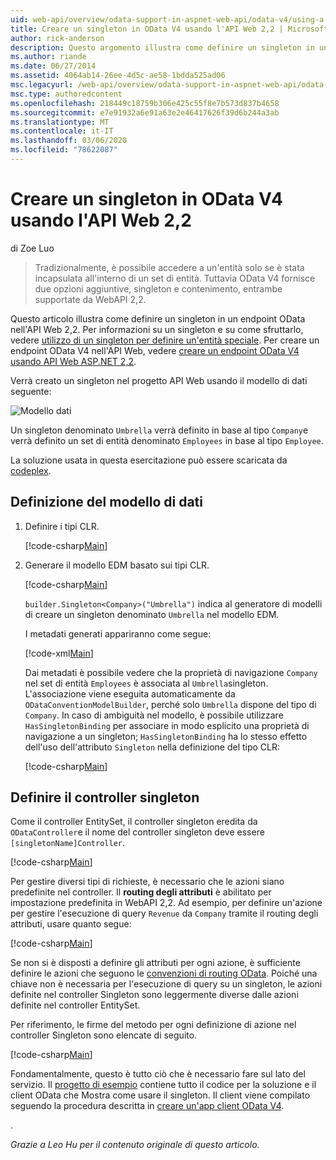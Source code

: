 ```yaml
---
uid: web-api/overview/odata-support-in-aspnet-web-api/odata-v4/using-a-singleton-in-an-odata-endpoint-in-web-api-22
title: Creare un singleton in OData V4 usando l'API Web 2,2 | Microsoft Docs
author: rick-anderson
description: Questo argomento illustra come definire un singleton in un endpoint OData nell'API Web 2,2.
ms.author: riande
ms.date: 06/27/2014
ms.assetid: 4064ab14-26ee-4d5c-ae58-1bdda525ad06
msc.legacyurl: /web-api/overview/odata-support-in-aspnet-web-api/odata-v4/using-a-singleton-in-an-odata-endpoint-in-web-api-22
msc.type: authoredcontent
ms.openlocfilehash: 218449c18759b306e425c55f8e7b573d837b4658
ms.sourcegitcommit: e7e91932a6e91a63e2e46417626f39d6b244a3ab
ms.translationtype: MT
ms.contentlocale: it-IT
ms.lasthandoff: 03/06/2020
ms.locfileid: "78622087"
---
```

# <a name="create-a-singleton-in-odata-v4-using-web-api-22"></a>Creare un singleton in OData V4 usando l'API Web 2,2

di Zoe Luo

> Tradizionalmente, è possibile accedere a un'entità solo se è stata incapsulata all'interno di un set di entità. Tuttavia OData V4 fornisce due opzioni aggiuntive, singleton e contenimento, entrambe supportate da WebAPI 2,2.

Questo articolo illustra come definire un singleton in un endpoint OData nell'API Web 2,2. Per informazioni su un singleton e su come sfruttarlo, vedere [utilizzo di un singleton per definire un'entità speciale](https://blogs.msdn.com/b/odatateam/archive/2014/03/05/use-singleton-to-define-your-special-entity.aspx). Per creare un endpoint OData V4 nell'API Web, vedere [creare un endpoint OData V4 usando API Web ASP.NET 2,2](create-an-odata-v4-endpoint.md). 

Verrà creato un singleton nel progetto API Web usando il modello di dati seguente:

![Modello dati](using-a-singleton-in-an-odata-endpoint-in-web-api-22/_static/image1.png)

Un singleton denominato `Umbrella` verrà definito in base al tipo `Company`e verrà definito un set di entità denominato `Employees` in base al tipo `Employee`.

La soluzione usata in questa esercitazione può essere scaricata da [codeplex](http://aspnet.codeplex.com/sourcecontrol/latest#Samples/WebApi/OData/v4/ODataSingletonSample/).

## <a name="define-the-data-model"></a>Definizione del modello di dati

1. Definire i tipi CLR.

    [!code-csharp[Main](using-a-singleton-in-an-odata-endpoint-in-web-api-22/samples/sample1.cs)]
2. Generare il modello EDM basato sui tipi CLR.

    [!code-csharp[Main](using-a-singleton-in-an-odata-endpoint-in-web-api-22/samples/sample2.cs)]

    `builder.Singleton<Company>("Umbrella")` indica al generatore di modelli di creare un singleton denominato `Umbrella` nel modello EDM.

    I metadati generati appariranno come segue:

    [!code-xml[Main](using-a-singleton-in-an-odata-endpoint-in-web-api-22/samples/sample3.xml)]

    Dai metadati è possibile vedere che la proprietà di navigazione `Company` nel set di entità `Employees` è associata al `Umbrella`singleton. L'associazione viene eseguita automaticamente da `ODataConventionModelBuilder`, perché solo `Umbrella` dispone del tipo di `Company`. In caso di ambiguità nel modello, è possibile utilizzare `HasSingletonBinding` per associare in modo esplicito una proprietà di navigazione a un singleton; `HasSingletonBinding` ha lo stesso effetto dell'uso dell'attributo `Singleton` nella definizione del tipo CLR:

    [!code-csharp[Main](using-a-singleton-in-an-odata-endpoint-in-web-api-22/samples/sample4.cs)]

## <a name="define-the-singleton-controller"></a>Definire il controller singleton

Come il controller EntitySet, il controller singleton eredita da `ODataController`e il nome del controller singleton deve essere `[singletonName]Controller`.

[!code-csharp[Main](using-a-singleton-in-an-odata-endpoint-in-web-api-22/samples/sample5.cs)]

Per gestire diversi tipi di richieste, è necessario che le azioni siano predefinite nel controller. Il **routing degli attributi** è abilitato per impostazione predefinita in WebAPI 2,2. Ad esempio, per definire un'azione per gestire l'esecuzione di query `Revenue` da `Company` tramite il routing degli attributi, usare quanto segue:

[!code-csharp[Main](using-a-singleton-in-an-odata-endpoint-in-web-api-22/samples/sample6.cs)]

Se non si è disposti a definire gli attributi per ogni azione, è sufficiente definire le azioni che seguono le [convenzioni di routing OData](../odata-routing-conventions.md). Poiché una chiave non è necessaria per l'esecuzione di query su un singleton, le azioni definite nel controller Singleton sono leggermente diverse dalle azioni definite nel controller EntitySet.

Per riferimento, le firme del metodo per ogni definizione di azione nel controller Singleton sono elencate di seguito.

[!code-csharp[Main](using-a-singleton-in-an-odata-endpoint-in-web-api-22/samples/sample7.cs)]

Fondamentalmente, questo è tutto ciò che è necessario fare sul lato del servizio. Il [progetto di esempio](http://aspnet.codeplex.com/sourcecontrol/latest#Samples/WebApi/OData/v4/ODataSingletonSample/) contiene tutto il codice per la soluzione e il client OData che Mostra come usare il singleton. Il client viene compilato seguendo la procedura descritta in [creare un'app client OData V4](create-an-odata-v4-client-app.md).

. 

*Grazie a Leo Hu per il contenuto originale di questo articolo.*
